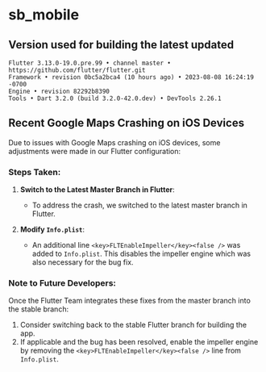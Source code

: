 # sb_mobile

## Version used for building the latest updated

```shell
Flutter 3.13.0-19.0.pre.99 • channel master •
https://github.com/flutter/flutter.git
Framework • revision 0bc5a2bca4 (10 hours ago) • 2023-08-08 16:24:19 -0700
Engine • revision 82292b8390
Tools • Dart 3.2.0 (build 3.2.0-42.0.dev) • DevTools 2.26.1
```
## Recent Google Maps Crashing on iOS Devices

Due to issues with Google Maps crashing on iOS devices, some adjustments were made in our Flutter configuration:

### Steps Taken:

1. **Switch to the Latest Master Branch in Flutter**: 
    - To address the crash, we switched to the latest master branch in Flutter.
    
2. **Modify `Info.plist`**:
    - An additional line `<key>FLTEnableImpeller</key><false />` was added to `Info.plist`. This disables the impeller engine which was also necessary for the bug fix.

### Note to Future Developers:

Once the Flutter Team integrates these fixes from the master branch into the stable branch:

1. Consider switching back to the stable Flutter branch for building the app.
2. If applicable and the bug has been resolved, enable the impeller engine by removing the `<key>FLTEnableImpeller</key><false />` line from `Info.plist`.
